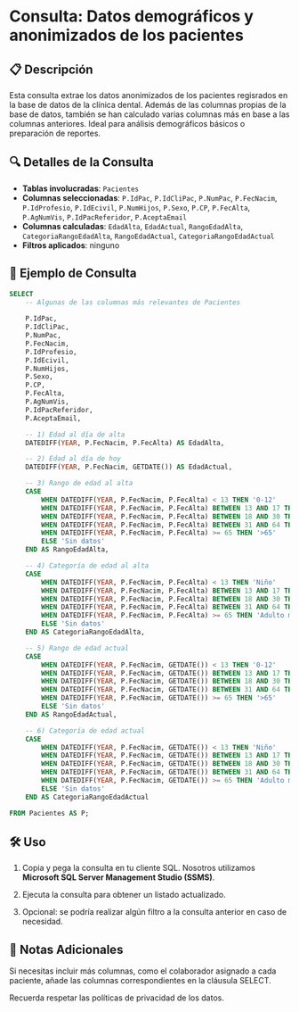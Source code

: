 # Consulta: Datos demográficos y anonimizados de los pacientes

## 📋 Descripción
Esta consulta extrae los datos anonimizados de los pacientes regisrados en la base de datos de la clínica dental. Además de las columnas propias de la base de datos, también se han calculado varias columnas más en base a las columnas anteriores. Ideal para análisis demográficos básicos o preparación de reportes.

## 🔍 Detalles de la Consulta
- **Tablas involucradas**: `Pacientes`
- **Columnas seleccionadas**: `P.IdPac`, `P.IdCliPac`, `P.NumPac`, `P.FecNacim`, `P.IdProfesio`, `P.IdEcivil`, `P.NumHijos`, `P.Sexo`, `P.CP`, `P.FecAlta`, `P.AgNumVis`, `P.IdPacReferidor`, `P.AceptaEmail`
- **Columnas calculadas**: `EdadAlta`, `EdadActual`, `RangoEdadAlta`, `CategoriaRangoEdadAlta`, `RangoEdadActual`, `CategoriaRangoEdadActual`
- **Filtros aplicados**: ninguno

## 📌 Ejemplo de Consulta
```sql
SELECT
    -- Algunas de las columnas más relevantes de Pacientes
    
	P.IdPac,
	P.IdCliPac,
	P.NumPac,
	P.FecNacim,
	P.IdProfesio,
	P.IdEcivil,
	P.NumHijos,
	P.Sexo,
	P.CP,
	P.FecAlta,
	P.AgNumVis,
	P.IdPacReferidor,
	P.AceptaEmail,

    -- 1) Edad al día de alta
    DATEDIFF(YEAR, P.FecNacim, P.FecAlta) AS EdadAlta,

    -- 2) Edad al día de hoy
    DATEDIFF(YEAR, P.FecNacim, GETDATE()) AS EdadActual,

    -- 3) Rango de edad al alta
    CASE
        WHEN DATEDIFF(YEAR, P.FecNacim, P.FecAlta) < 13 THEN '0-12'
        WHEN DATEDIFF(YEAR, P.FecNacim, P.FecAlta) BETWEEN 13 AND 17 THEN '13-17'
        WHEN DATEDIFF(YEAR, P.FecNacim, P.FecAlta) BETWEEN 18 AND 30 THEN '18-30'
        WHEN DATEDIFF(YEAR, P.FecNacim, P.FecAlta) BETWEEN 31 AND 64 THEN '31-64'
        WHEN DATEDIFF(YEAR, P.FecNacim, P.FecAlta) >= 65 THEN '>65'
        ELSE 'Sin datos'
    END AS RangoEdadAlta,

    -- 4) Categoría de edad al alta
    CASE
        WHEN DATEDIFF(YEAR, P.FecNacim, P.FecAlta) < 13 THEN 'Niño'
        WHEN DATEDIFF(YEAR, P.FecNacim, P.FecAlta) BETWEEN 13 AND 17 THEN 'Adolescente'
        WHEN DATEDIFF(YEAR, P.FecNacim, P.FecAlta) BETWEEN 18 AND 30 THEN 'Adulto joven'
        WHEN DATEDIFF(YEAR, P.FecNacim, P.FecAlta) BETWEEN 31 AND 64 THEN 'Adulto'
        WHEN DATEDIFF(YEAR, P.FecNacim, P.FecAlta) >= 65 THEN 'Adulto mayor'
        ELSE 'Sin datos'
    END AS CategoriaRangoEdadAlta,

    -- 5) Rango de edad actual
    CASE
        WHEN DATEDIFF(YEAR, P.FecNacim, GETDATE()) < 13 THEN '0-12'
        WHEN DATEDIFF(YEAR, P.FecNacim, GETDATE()) BETWEEN 13 AND 17 THEN '13-17'
        WHEN DATEDIFF(YEAR, P.FecNacim, GETDATE()) BETWEEN 18 AND 30 THEN '18-30'
        WHEN DATEDIFF(YEAR, P.FecNacim, GETDATE()) BETWEEN 31 AND 64 THEN '31-64'
        WHEN DATEDIFF(YEAR, P.FecNacim, GETDATE()) >= 65 THEN '>65'
        ELSE 'Sin datos'
    END AS RangoEdadActual,

    -- 6) Categoría de edad actual
    CASE
        WHEN DATEDIFF(YEAR, P.FecNacim, GETDATE()) < 13 THEN 'Niño'
        WHEN DATEDIFF(YEAR, P.FecNacim, GETDATE()) BETWEEN 13 AND 17 THEN 'Adolescente'
        WHEN DATEDIFF(YEAR, P.FecNacim, GETDATE()) BETWEEN 18 AND 30 THEN 'Adulto joven'
        WHEN DATEDIFF(YEAR, P.FecNacim, GETDATE()) BETWEEN 31 AND 64 THEN 'Adulto'
        WHEN DATEDIFF(YEAR, P.FecNacim, GETDATE()) >= 65 THEN 'Adulto mayor'
        ELSE 'Sin datos'
    END AS CategoriaRangoEdadActual

FROM Pacientes AS P;
```
## 🛠️ Uso

1. Copia y pega la consulta en tu cliente SQL. Nosotros utilizamos **Microsoft SQL Server Management Studio (SSMS)**.


2. Ejecuta la consulta para obtener un listado actualizado.


3. Opcional: se podría realizar algún filtro a la consulta anterior en caso de necesidad.



## 📖 Notas Adicionales

Si necesitas incluir más columnas, como el colaborador asignado a cada paciente, añade las columnas correspondientes en la cláusula SELECT.

Recuerda respetar las políticas de privacidad de los datos.
